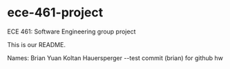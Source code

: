 # ece-461-project
ECE 461: Software Engineering group project

This is our README.

Names:
Brian Yuan
Koltan Hauersperger 
--test commit (brian) for github hw

